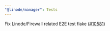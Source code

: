 ```yaml
---
"@linode/manager": Tests
---
```


Fix Linode/Firewall related E2E test flake ([#10581](https://github.com/linode/manager/pull/10581))
